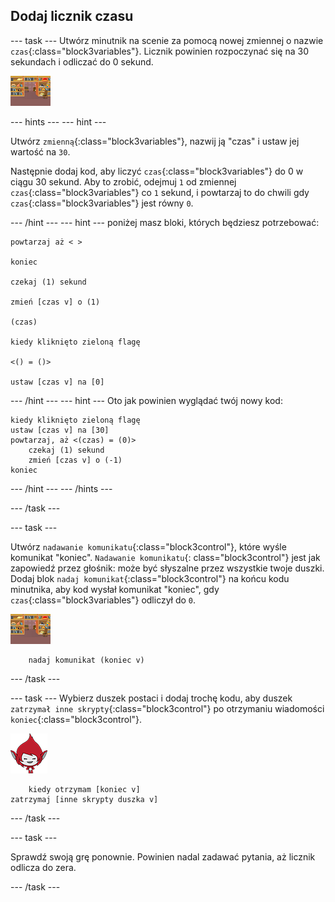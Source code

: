 ## Dodaj licznik czasu

\--- task \--- Utwórz minutnik na scenie za pomocą nowej zmiennej o nazwie `czas`{:class="block3variables"}. Licznik powinien rozpoczynać się na 30 sekundach i odliczać do 0 sekund.

![Duszek sceny](images/stage-sprite.png)

\--- hints \--- \--- hint \---

Utwórz `zmienną`{:class="block3variables"}, nazwij ją "czas" i ustaw jej wartość na `30`.

Następnie dodaj kod, aby liczyć `czas`{:class="block3variables"} do 0 w ciągu 30 sekund. Aby to zrobić, odejmuj `1` od zmiennej `czas`{:class="block3variables"} co `1` sekund, i powtarzaj to do chwili gdy `czas`{:class="block3variables"} jest równy `0`.

\--- /hint \--- \--- hint \--- poniżej masz bloki, których będziesz potrzebować:

```blocks3
powtarzaj aż < >

koniec

czekaj (1) sekund

zmień [czas v] o (1)

(czas)

kiedy kliknięto zieloną flagę

<() = ()>

ustaw [czas v] na [0]
```

\--- /hint \--- \--- hint \--- Oto jak powinien wyglądać twój nowy kod:

```blocks3
kiedy kliknięto zieloną flagę
ustaw [czas v] na [30]
powtarzaj, aż <(czas) = (0)>
    czekaj (1) sekund
    zmień [czas v] o (-1)
koniec
```

\--- /hint \--- \--- /hints \---

\--- /task \---

\--- task \---

Utwórz `nadawanie komunikatu`{:class="block3control"}, które wyśle komunikat "koniec". `Nadawanie komunikatu`{: class="block3control"} jest jak zapowiedź przez głośnik: może być słyszalne przez wszystkie twoje duszki. Dodaj blok `nadaj komunikat`{:class="block3control"} na końcu kodu minutnika, aby kod wysłał komunikat "koniec", gdy `czas`{:class="block3variables"} odliczył do `0`.

![Duszek sceny](images/stage-sprite.png)

```blocks3
    nadaj komunikat (koniec v)
```

\--- /task \---

\--- task \--- Wybierz duszek postaci i dodaj trochę kodu, aby duszek `zatrzymał inne skrypty`{:class="block3control"} po otrzymaniu wiadomości `koniec`{:class="block3control"}.

![Giga duszek](images/giga-sprite.png)

```blocks3
    kiedy otrzymam [koniec v]
zatrzymaj [inne skrypty duszka v]
```

\--- /task \---

\--- task \---

Sprawdź swoją grę ponownie. Powinien nadal zadawać pytania, aż licznik odlicza do zera.

\--- /task \---